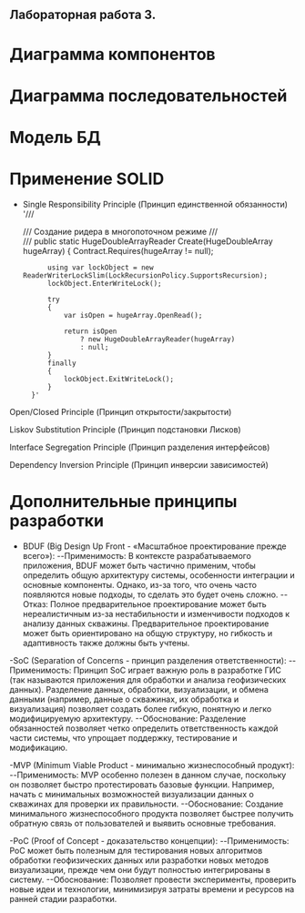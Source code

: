 ## Лабораторная работа 3.

# Диаграмма компонентов

# Диаграмма последовательностей

# Модель БД

# Применение SOLID
- Single Responsibility Principle (Принцип единственной обязанности)
'/// <summary>
        /// Создание ридера в многопоточном режиме
        /// </summary>
        /// <returns></returns>
        public static HugeDoubleArrayReader Create(HugeDoubleArray hugeArray)
        {
            Contract.Requires(hugeArray != null);

            using var lockObject = new ReaderWriterLockSlim(LockRecursionPolicy.SupportsRecursion);
            lockObject.EnterWriteLock();

            try
            {
                var isOpen = hugeArray.OpenRead();

                return isOpen
                    ? new HugeDoubleArrayReader(hugeArray)
                    : null;
            }
            finally
            {
                lockObject.ExitWriteLock();
            }
        }'

Open/Closed Principle (Принцип открытости/закрытости)

Liskov Substitution Principle (Принцип подстановки Лисков)

Interface Segregation Principle (Принцип разделения интерфейсов)

Dependency Inversion Principle (Принцип инверсии зависимостей)

# Дополнительные принципы разработки

- BDUF (Big Design Up Front - «Масштабное проектирование прежде всего»):
--Применимость: В контексте разрабатываемого приложения, BDUF может быть частично применим, чтобы определить общую архитектуру системы, особенности интеграции и основные компоненты. Однако, из-за того, что очень часто появляются новые подходы, то сделать это будет очень сложно.
--Отказ: Полное предварительное проектирование может быть нереалистичным из-за нестабильности и изменчивости подходов к анализу данных скважины. Предварительное проектирование может быть ориентировано на общую структуру, но гибкость и адаптивность также должны быть учтены.

-SoC (Separation of Concerns - принцип разделения ответственности):
--Применимость: Принцип SoC играет важную роль в разработке ГИС (так называются приложения для обработки и анализа геофизических данных). Разделение данных, обработки, визуализации, и обмена данными (например, данные о скважинах, их обработка и визуализация) позволяет создать более гибкую, понятную и легко модифицируемую архитектуру.
--Обоснование: Разделение обязанностей позволяет четко определить ответственность каждой части системы, что упрощает поддержку, тестирование и модификацию.

-MVP (Minimum Viable Product - минимально жизнеспособный продукт):
--Применимость: MVP особенно полезен в данном случае, поскольку он позволяет быстро протестировать базовые функции. Например, начать с минимальных возможностей визуализации данных о скважинах для проверки их правильности.
--Обоснование: Создание минимального жизнеспособного продукта позволяет быстрее получить обратную связь от пользователей и выявить основные требования.

-PoC (Proof of Concept - доказательство концепции):
--Применимость: PoC может быть полезным для тестирования новых алгоритмов обработки геофизических данных или разработки новых методов визуализации, прежде чем они будут полностью интегрированы в систему.
--Обоснование: Позволяет провести эксперименты, проверить новые идеи и технологии, минимизируя затраты времени и ресурсов на ранней стадии разработки.
